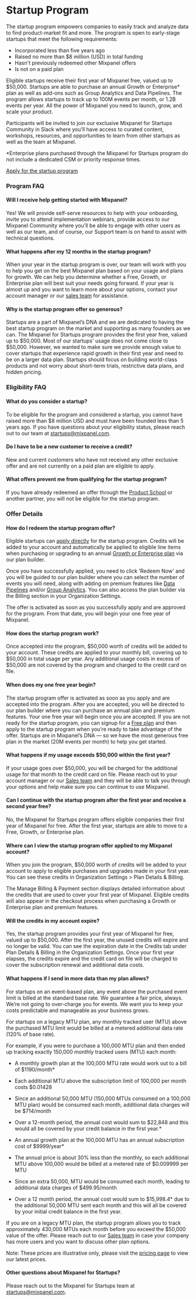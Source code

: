 # Startup Program


The startup program empowers companies to easily track and analyze data to find product-market fit and more. The program is open to early-stage startups that meet the following requirements:

- Incorporated less than five years ago
- Raised no more than $8 million (USD) in total funding
- Hasn't previously redeemed other Mixpanel offers
- Is not on a paid plan

Eligible startups receive their first year of Mixpanel free, valued up to \$50,000. Startups are able to purchase an annual Growth or Enterprise* plan as well as add-ons such as Group Analytics and Data Pipelines. The program allows startups to track up to 100M events per month, or 1.2B events per year. All the power of Mixpanel you need to launch, grow, and scale your product.

Participants will be invited to join our exclusive Mixpanel for Startups Community in Slack where you’ll have access to curated content, workshops, resources, and opportunities to learn from other startups as well as the team at Mixpanel.

*Enterprise plans purchased through the Mixpanel for Startups program do not include a dedicated CSM or priority response times.

[Apply for the startup program](https://mixpanel.com/startups/)

### Program FAQ

#### Will I receive help getting started with Mixpanel?

Yes! We will provide self-serve resources to help with your onboarding, invite you to attend implementation webinars, provide access to our Mixpanel Community where you’ll be able to engage with other users as well as our team, and of course, our Support team is on hand to assist with technical questions.

#### What happens after my 12 months in the startup program?

When your year in the startup program is over, our team will work with you to help you get on the best Mixpanel plan based on your usage and plans for growth. We can help you determine whether a Free, Growth, or Enterprise plan will best suit your needs going forward. If your year is almost up and you want to learn more about your options, contact your account manager or our [sales team](https://mixpanel.com/contact-us/sales/) for assistance.

#### Why is the startup program offer so generous?

Startups are a part of Mixpanel’s DNA and we are dedicated to having the best startup program on the market and supporting as many founders as we can. The Mixpanel for Startups program provides the first year free, valued up to \$50,000. Most of our startups' usage does not come close to \$50,000. However, we wanted to make sure we provide enough value to cover startups that experience rapid growth in their first year and need to be on a larger data plan. Startups should focus on building world-class products and not worry about short-term trials, restrictive data plans, and hidden pricing.

### Eligibility FAQ

#### What do you consider a startup?

To be eligible for the program and considered a startup, you cannot have raised more than $8 million USD and must have been founded less than 5 years ago. If you have questions about your eligibility status, please reach out to our team at startups@mixpanel.com.

#### Do I have to be a new customer to receive a credit?

New and current customers who have not received any other exclusive offer and are not currently on a paid plan are eligible to apply.

#### What offers prevent me from qualifying for the startup program?

If you have already redeemed an offer through the [Product School](https://mixpanel.com/productschool/) or another partner, you will not be eligible for the startup program.

### Offer Details

#### How do I redeem the startup program offer?

Eligible startups can [apply directly](https://mixpanel.com/startups-apply/) for the startup program. Credits will be added to your account and automatically be applied to eligible line items when purchasing or upgrading to an annual [Growth or Enterprise plan](https://mixpanel.com/pricing/#edit-plan) via our plan builder.

Once you have successfully applied, you need to click 'Redeem Now' and you will be guided to our plan builder where you can select the number of events you will need, along with adding on premium features like [Data Pipelines](https://mixpanel.com/data-pipeline/) and/or [Group Analytics](https://mixpanel.com/group-analytics/). You can also access the plan builder via the Billing section in your Organization Settings.

The offer is activated as soon as you successfully apply and are approved for the program. From that date, you will begin your one free year of Mixpanel.

#### How does the startup program work?

Once accepted into the program, \$50,000 worth of credits will be added to your account. These credits are applied to your monthly bill, covering up to \$50,000 in total usage per year. Any additional usage costs in excess of \$50,000 are not covered by the program and charged to the credit card on file.

#### When does my one free year begin?

The startup program offer is activated as soon as you apply and are accepted into the program. After you are accepted, you will be directed to our plan builder where you can purchase an annual plan and premium features. Your one free year will begin once you are accepted. If you are not ready for the startup program, you can signup for a [Free plan](https://mixpanel.com/pricing/) and then apply to the startup program when you’re ready to take advantage of the offer. Startups are in Mixpanel’s DNA — so we have the most generous free plan in the market (20M events per month) to help you get started.

#### What happens if my usage exceeds \$50,000 within the first year?

If your usage goes over \$50,000, you will be charged for the additional usage for that month to the credit card on file. Please reach out to your account manager or our [Sales team](https://mixpanel.com/contact-us/sales/) and they will be able to talk you through your options and help make sure you can continue to use Mixpanel.

#### Can I continue with the startup program after the first year and receive a second year free?

No, the Mixpanel for Startups program offers eligible companies their first year of Mixpanel for free. After the first year, startups are able to move to a Free, Growth, or Enterprise plan.

#### Where can I view the startup program offer applied to my Mixpanel account?

When you join the program, \$50,000 worth of credits will be added to your account to apply to eligible purchases and upgrades made in your first year. You can see these credits in Organization Settings > Plan Details & Billing. 

The Manage Billing & Payment section displays detailed information about the credits that are used to cover your first year of Mixpanel. Eligible credits will also appear in the checkout process when purchasing a Growth or Enterprise plan and premium features.

#### Will the credits in my account expire?

Yes, the startup program provides your first year of Mixpanel for free, valued up to \$50,000. After the first year, the unused credits will expire and no longer be valid. You can see the expiration date in the Credits tab under Plan Details & Billing in the Organization Settings. Once your first year elapses, the credits expire and the credit card on file will be charged to cover the subscription renewal and additional data costs.

#### What happens if I send in more data than my plan allows?

For startups on an event-based plan, any event above the purchased event limit is billed at the standard base rate. We guarantee a fair price, always. We’re not going to over-charge you for events. We want you to keep your costs predictable and manageable as your business grows.

For startups on a legacy MTU plan, any monthly tracked user (MTU) above the purchased MTU limit would be billed at a metered additional data rate (120% of base rate).

For example, if you were to purchase a 100,000 MTU plan and then ended up tracking exactly 150,000 monthly tracked users (MTU) each month:

- A monthly growth plan at the 100,000 MTU rate would work out to a bill of $1190/month*
- Each additional MTU above the subscription limit of 100,000 per month costs $0.01428
- Since an additional 50,000 MTU (150,000 MTUs consumed on a 100,000 MTU plan) would be consumed each month, additional data charges will be $714/month
- Over a 12-month period, the annual cost would sum to $22,848 and this would all be covered by your credit balance in the first year.*

- An annual growth plan at the 100,000 MTU has an annual subscription cost of $9999/year*
- The annual price is about 30% less than the monthly, so each additional MTU above 100,000 would be billed at a metered rate of $0.009999 per MTU
- Since an extra 50,000, MTU would be consumed each month, leading to additional data charges of $499.95/month
- Over a 12 month period, the annual cost would sum to $15,998.4* due to the additional 50,000 MTU sent each month and this will all be covered by your initial credit balance in the first year.

If you are on a legacy MTU plan, the startup program allows you to track approximately 430,000 MTUs each month before you exceed the \$50,000 value of the offer. Please reach out to our [Sales team](https://mixpanel.com/contact-us/sales/) in case your company has more users and you want to discuss other plan options.

Note: These prices are illustrative only, please visit the [pricing page](https://mixpanel.com/pricing/) to view our latest prices.

#### Other questions about Mixpanel for Startups?

Please reach out to the Mixpanel for Startups team at startups@mixpanel.com.
